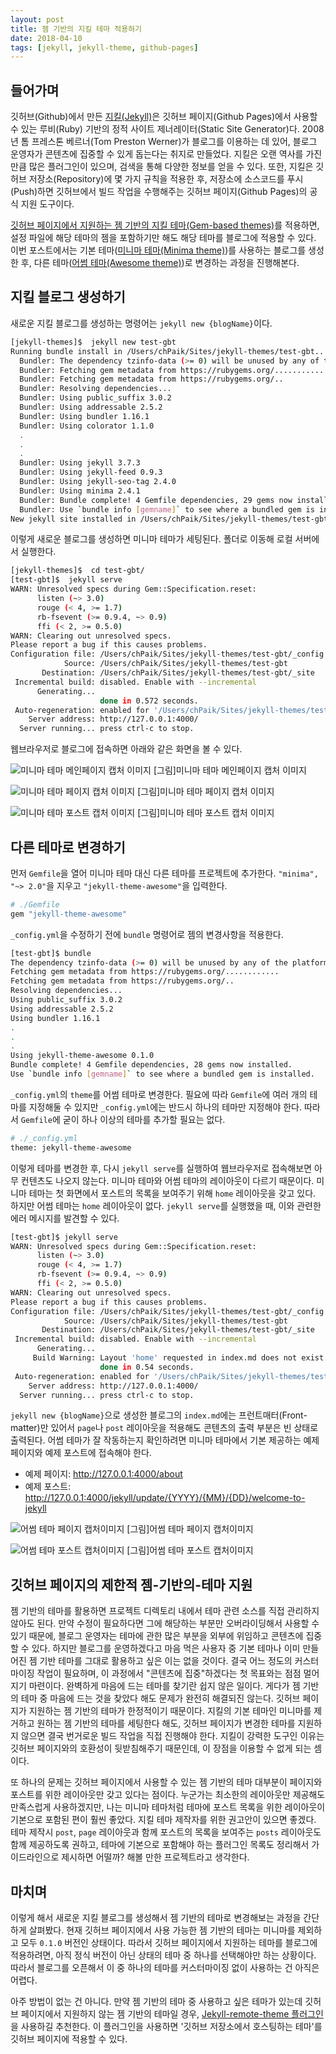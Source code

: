 ```yaml
---
layout: post
title: 젬 기반의 지킬 테마 적용하기
date: 2018-04-10
tags: [jekyll, jekyll-theme, github-pages]
---
```


## 들어가며

깃허브(Github)에서 만든 [지킬(Jekyll)](https://jekyllrb.com/)은 깃허브 페이지(Github Pages)에서 사용할 수 있는 루비(Ruby) 기반의 정적 사이트 제너레이터(Static Site Generator)다. 2008년 톰 프레스톤 베르너(Tom Preston Werner)가 블로그를 이용하는 데 있어, 블로그 운영자가 콘텐츠에 집중할 수 있게 돕는다는 취지로 만들었다. 지킬은 오랜 역사를 가진 만큼 많은 플러그인이 있으며, 검색을 통해 다양한 정보를 얻을 수 있다. 또한, 지킬은 깃허브 저장소(Repository)에 몇 가지 규칙을 적용한 후, 저장소에 소스코드를 푸시(Push)하면 깃허브에서 빌드 작업을 수행해주는 깃허브 페이지(Github Pages)의 공식 지원 도구이다.

[깃허브 페이지에서 지원하는 젬 기반의 지킬 테마(Gem-based themes)](https://pages.github.com/themes/)를 적용하면, 설정 파일에 해당 테마의 젬을 포함하기만 해도 해당 테마를 블로그에 적용할 수 있다. 이번 포스트에서는 기본 테마([미니마 테마(Minima theme)](https://github.com/jekyll/minima))를 사용하는 블로그를 생성한 후, 다른 테마([어썸 테마(Awesome theme)](https://github.com/pawelgrzybek/jekyll-theme-awesome/))로 변경하는 과정을 진행해본다.

## 지킬 블로그 생성하기

새로운 지킬 블로그를 생성하는 명령어는 `jekyll new {blogName}`이다.

```sh
[jekyll-themes]$  jekyll new test-gbt
Running bundle install in /Users/chPaik/Sites/jekyll-themes/test-gbt...
  Bundler: The dependency tzinfo-data (>= 0) will be unused by any of the platforms Bundler is installing for. Bundler is installing for ruby but the dependency is only for x86-mingw32, x86-mswin32, x64-mingw32, java. To add those platforms to the bundle, run `bundle lock --add-platform x86-mingw32 x86-mswin32 x64-mingw32 java`.
  Bundler: Fetching gem metadata from https://rubygems.org/...............
  Bundler: Fetching gem metadata from https://rubygems.org/..
  Bundler: Resolving dependencies...
  Bundler: Using public_suffix 3.0.2
  Bundler: Using addressable 2.5.2
  Bundler: Using bundler 1.16.1
  Bundler: Using colorator 1.1.0
  .
  .
  .
  Bundler: Using jekyll 3.7.3
  Bundler: Using jekyll-feed 0.9.3
  Bundler: Using jekyll-seo-tag 2.4.0
  Bundler: Using minima 2.4.1
  Bundler: Bundle complete! 4 Gemfile dependencies, 29 gems now installed.
  Bundler: Use `bundle info [gemname]` to see where a bundled gem is installed.
New jekyll site installed in /Users/chPaik/Sites/jekyll-themes/test-gbt.
```

이렇게 새로운 블로그를 생성하면 미니마 테마가 세팅된다. 폴더로 이동해 로컬 서버에서 실행한다.

```sh
[jekyll-themes]$  cd test-gbt/
[test-gbt]$  jekyll serve
WARN: Unresolved specs during Gem::Specification.reset:
      listen (~> 3.0)
      rouge (< 4, >= 1.7)
      rb-fsevent (>= 0.9.4, ~> 0.9)
      ffi (< 2, >= 0.5.0)
WARN: Clearing out unresolved specs.
Please report a bug if this causes problems.
Configuration file: /Users/chPaik/Sites/jekyll-themes/test-gbt/_config.yml
            Source: /Users/chPaik/Sites/jekyll-themes/test-gbt
       Destination: /Users/chPaik/Sites/jekyll-themes/test-gbt/_site
 Incremental build: disabled. Enable with --incremental
      Generating...
                    done in 0.572 seconds.
 Auto-regeneration: enabled for '/Users/chPaik/Sites/jekyll-themes/test-gbt'
    Server address: http://127.0.0.1:4000/
  Server running... press ctrl-c to stop.
```

웹브라우저로 블로그에 접속하면 아래와 같은 화면을 볼 수 있다.

![미니마 테마 메인페이지 캡처 이미지](/assets/images/2018/jekyll-gem-based-theme-1.jpg)
[그림]미니마 테마 메인페이지 캡처 이미지

![미니마 테마 페이지 캡처 이미지](/assets/images/2018/jekyll-gem-based-theme-3.jpg)
[그림]미니마 테마 페이지 캡처 이미지

![미니마 테마 포스트 캡처 이미지](/assets/images/2018/jekyll-gem-based-theme-2.jpg)
[그림]미니마 테마 포스트 캡처 이미지

## 다른 테마로 변경하기

먼저 `Gemfile`을 열어 미니마 테마 대신 다른 테마를 프로젝트에 추가한다. `"minima", "~> 2.0"`을 지우고 `"jekyll-theme-awesome"`을 입력한다.

```sh
# ./Gemfile
gem "jekyll-theme-awesome"
```

`_config.yml`을 수정하기 전에 `bundle` 명령어로 젬의 변경사항을 적용한다.

```sh
[test-gbt]$ bundle
The dependency tzinfo-data (>= 0) will be unused by any of the platforms Bundler is installing for. Bundler is installing for ruby but the dependency is only for x86-mingw32, x86-mswin32, x64-mingw32, java. To add those platforms to the bundle, run `bundle lock --add-platform x86-mingw32 x86-mswin32 x64-mingw32 java`.
Fetching gem metadata from https://rubygems.org/............
Fetching gem metadata from https://rubygems.org/..
Resolving dependencies...
Using public_suffix 3.0.2
Using addressable 2.5.2
Using bundler 1.16.1
.
.
.
Using jekyll-theme-awesome 0.1.0
Bundle complete! 4 Gemfile dependencies, 28 gems now installed.
Use `bundle info [gemname]` to see where a bundled gem is installed.
```

`_config.yml`의 `theme`를 어썸 테마로 변경한다. 필요에 따라 `Gemfile`에 여러 개의 테마를 지정해둘 수 있지만 `_config.yml`에는 반드시 하나의 테마만 지정해야 한다. 따라서 `Gemfile`에 굳이 하나 이상의 테마를 추가할 필요는 없다.

```sh
# ./_config.yml
theme: jekyll-theme-awesome
```

이렇게 테마를 변경한 후, 다시 `jekyll serve`를 실행하여 웹브라우저로 접속해보면 아무 컨텐츠도 나오지 않는다. 미니마 테마와 어썸 테마의 레이아웃이 다르기 때문이다. 미니마 테마는 첫 화면에서 포스트의 목록을 보여주기 위해 `home` 레이아웃을 갖고 있다. 하지만 어썸 테마는 `home` 레이아웃이 없다. `jekyll serve`를 실행했을 때, 이와 관련한 에러 메시지를 발견할 수 있다.

```sh
[test-gbt]$ jekyll serve
WARN: Unresolved specs during Gem::Specification.reset:
      listen (~> 3.0)
      rouge (< 4, >= 1.7)
      rb-fsevent (>= 0.9.4, ~> 0.9)
      ffi (< 2, >= 0.5.0)
WARN: Clearing out unresolved specs.
Please report a bug if this causes problems.
Configuration file: /Users/chPaik/Sites/jekyll-themes/test-gbt/_config.yml
            Source: /Users/chPaik/Sites/jekyll-themes/test-gbt
       Destination: /Users/chPaik/Sites/jekyll-themes/test-gbt/_site
 Incremental build: disabled. Enable with --incremental
      Generating...
     Build Warning: Layout 'home' requested in index.md does not exist.
                    done in 0.54 seconds.
 Auto-regeneration: enabled for '/Users/chPaik/Sites/jekyll-themes/test-gbt'
    Server address: http://127.0.0.1:4000/
  Server running... press ctrl-c to stop.
```

`jekyll new {blogName}`으로 생성한 블로그의 `index.md`에는 프런트매터(Front-matter)만 있어서 `page`나 `post` 레이아웃을 적용해도 콘텐츠의 출력 부분은 빈 상태로 출력된다. 어썸 테마가 잘 작동하는지 확인하려면 미니마 테마에서 기본 제공하는 예제 페이지와 예제 포스트에 접속해야 한다.

- 예제 페이지: http://127.0.0.1:4000/about
- 예제 포스트: http://127.0.0.1:4000/jekyll/update/{YYYY}/{MM}/{DD}/welcome-to-jekyll

![어썸 테마 페이지 캡처이미지](/assets/images/2018/jekyll-gem-based-theme-4.jpg)
[그림]어썸 테마 페이지 캡처이미지

![어썸 테마 포스트 캡처이미지](/assets/images/2018/jekyll-gem-based-theme-5.jpg)
[그림]어썸 테마 포스트 캡처이미지

## 깃허브 페이지의 제한적 젬-기반의-테마 지원

젬 기반의 테마를 활용하면 프로젝트 디렉토리 내에서 테마 관련 소스를 직접 관리하지 않아도 된다. 만약 수정이 필요하다면 그에 해당하는 부분만 오버라이딩해서 사용할 수 있기 때문에, 블로그 운영자는 테마에 관한 많은 부분을 외부에 위임하고 콘텐츠에 집중할 수 있다. 하지만 블로그를 운영하겠다고 마음 먹은 사용자 중 기본 테마나 이미 만들어진 젬 기반 테마를 그대로 활용하고 싶은 이는 없을 것이다. 결국 어느 정도의 커스터마이징 작업이 필요하며, 이 과정에서 "콘텐츠에 집중"하겠다는 첫 목표와는 점점 멀어지기 마련이다. 완벽하게 마음에 드는 테마를 찾기란 쉽지 않은 일이다. 게다가 젬 기반의 테마 중 마음에 드는 것을 찾았다 해도 문제가 완전히 해결되진 않는다. 깃허브 페이지가 지원하는 젬 기반의 테마가 한정적이기 때문이다. 지킬의 기본 테마인 미니마를 제거하고 원하는 젬 기반의 테마를 세팅한다 해도, 깃허브 페이지가 변경한 테마를 지원하지 않으면 결국 번거로운 빌드 작업을 직접 진행해야 한다. 지킬이 강력한 도구인 이유는 깃허브 페이지와의 호환성이 뒷받침해주기 때문인데, 이 장점을 이용할 수 없게 되는 셈이다.

또 하나의 문제는 깃허브 페이지에서 사용할 수 있는 젬 기반의 테마 대부분이 페이지와 포스트를 위한 레이아웃만 갖고 있다는 점이다. 누군가는 최소한의 레이아웃만 제공해도 만족스럽게 사용하겠지만, 나는 미니마 테마처럼 테마에 포스트 목록을 위한 레이아웃이 기본으로 포함된 편이 훨씬 좋았다. 지킬 테마 제작자를 위한 권고안이 있으면 좋겠다. 테마 제작시 `post`, `page` 레이아웃과 함께 포스트의 목록을 보여주는 `posts` 레이아웃도 함께 제공하도록 권하고, 테마에 기본으로 포함해야 하는 플러그인 목록도 정리해서 가이드라인으로 제시하면 어떨까? 해볼 만한 프로젝트라고 생각한다.

## 마치며

이렇게 해서 새로운 지킬 블로그를 생성해서 젬 기반의 테마로 변경해보는 과정을 간단하게 살펴봤다. 현재 깃허브 페이지에서 사용 가능한 젬 기반의 테마는 미니마를 제외하고 모두 `0.1.0` 버전인 상태이다. 따라서 깃허브 페이지에서 지원하는 테마를 블로그에 적용하려면, 아직 정식 버전이 아닌 상태의 테마 중 하나를 선택해야만 하는 상황이다. 따라서 블로그를 오픈해서 이 중 하나의 테마를 커스터마이징 없이 사용하는 건 아직은 어렵다.

아주 방법이 없는 건 아니다.  만약 젬 기반의 테마 중 사용하고 싶은 테마가 있는데 깃허브 페이지에서 지원하지 않는 젬 기반의 테마일 경우, [Jekyll-remote-theme 플러그인](https://github.com/benbalter/jekyll-remote-theme)을 사용하길 추천한다. 이 플러그인을 사용하면 '깃허브 저장소에서 호스팅하는 테마'를 깃허브 페이지에 적용할 수 있다.

